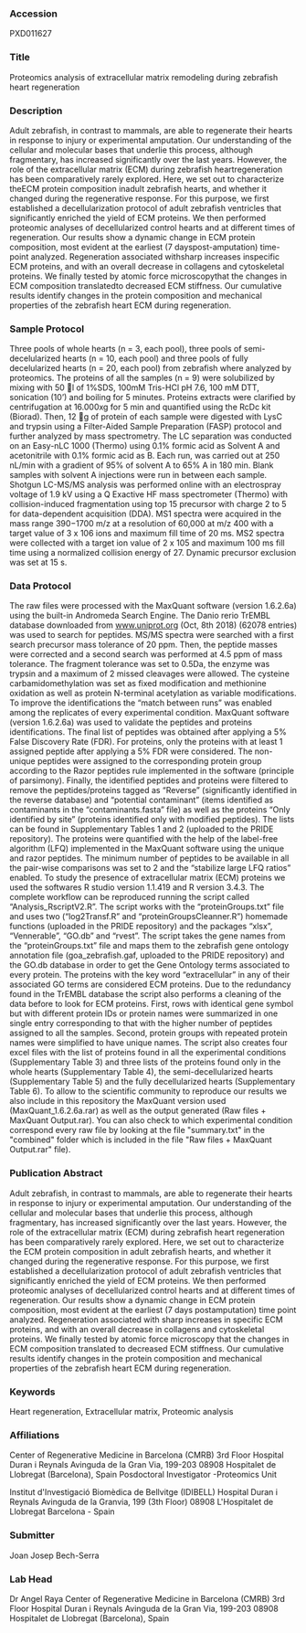 ### Accession
PXD011627

### Title
Proteomics analysis of extracellular matrix remodeling during zebrafish heart regeneration

### Description
Adult zebrafish, in contrast to mammals, are able to regenerate their hearts in response to injury or experimental amputation. Our understanding of the cellular and molecular bases that underlie this process, although fragmentary, has increased significantly over the last years. However, the role of the extracellular matrix (ECM) during zebrafish heartregeneration has been comparatively rarely explored. Here, we set out to characterize theECM protein composition inadult zebrafish hearts, and whether it changed during the regenerative response. For this purpose, we first established a decellularization protocol of adult zebrafish ventricles that significantly enriched the yield of ECM proteins. We then performed proteomic analyses of decellularized control hearts and at different times of regeneration. Our results show a dynamic change in ECM protein composition, most evident at the earliest (7 dayspost-amputation) time-point analyzed. Regeneration associated withsharp increases inspecific ECM proteins, and with an overall decrease in collagens and cytoskeletal proteins. We finally tested by atomic force microscopythat the changes in ECM composition translatedto decreased ECM stiffness. Our cumulative results identify changes in the protein composition and mechanical properties of the zebrafish heart ECM during regeneration.

### Sample Protocol
Three pools of whole hearts (n = 3, each pool), three pools of semi-decelularized hearts (n = 10, each pool) and three pools of fully decelularized hearts (n = 20, each pool) from zebrafish where analyzed by proteomics. The proteins of all the samples (n = 9) were solubilized by mixing with 50 l of 1%SDS, 100mM Tris-HCl pH 7.6, 100 mM DTT, sonication (10’) and boiling for 5 minutes. Proteins extracts were clarified by centrifugation at 16.000xg for 5 min and quantified using the RcDc kit (Biorad). Then, 12 g of protein of each sample were digested with LysC and trypsin using a Filter-Aided Sample Preparation (FASP) protocol and further analyzed by mass spectrometry. The LC separation was conducted on an Easy-nLC 1000 (Thermo) using 0.1% formic acid as Solvent A and acetonitrile with 0.1% formic acid as B. Each run, was carried out at 250 nL/min with a gradient of 95% of solvent A to 65% A in 180 min. Blank samples with solvent A injections were run in between each sample. Shotgun LC-MS/MS analysis was performed online with an electrospray voltage of 1.9 kV using a Q Exactive HF mass spectrometer (Thermo) with collision-induced fragmentation using top 15 precursor with charge 2 to 5 for data-dependent acquisition (DDA). MS1 spectra were acquired in the mass range 390−1700 m/z at a resolution of 60,000 at m/z 400 with a target value of 3 x 106 ions and maximum fill time of 20 ms. MS2 spectra were collected with a target ion value of 2 x 105 and maximum 100 ms fill time using a normalized collision energy of 27. Dynamic precursor exclusion was set at 15 s.

### Data Protocol
The raw files were processed with the MaxQuant software (version 1.6.2.6a) using the built-in Andromeda Search Engine. The Danio rerio TrEMBL database downloaded from www.uniprot.org (Oct, 8th 2018) (62078 entries) was used to search for peptides. MS/MS spectra were searched with a first search precursor mass tolerance of 20 ppm. Then, the peptide masses were corrected and a second search was performed at 4.5 ppm of mass tolerance. The fragment tolerance was set to 0.5Da, the enzyme was trypsin and a maximum of 2 missed cleavages were allowed. The cysteine carbamidomethylation was set as fixed modification and methionine oxidation as well as protein N-terminal acetylation as variable modifications. To improve the identifications the “match between runs” was enabled among the replicates of every experimental condition.     MaxQuant software (version 1.6.2.6a) was used to validate the peptides and proteins identifications. The final list of peptides was obtained after applying a 5% False Discovery Rate (FDR). For proteins, only the proteins with at least 1 assigned peptide after applying a 5% FDR were considered. The non-unique peptides were assigned to the corresponding protein group according to the Razor peptides rule implemented in the software (principle of parsimony). Finally, the identified peptides and proteins were filtered to remove the peptides/proteins tagged as “Reverse” (significantly identified in the reverse database) and “potential contaminant” (items identified as contaminants in the “contaminants.fasta” file) as well as the proteins “Only identified by site” (proteins identified only with modified peptides). The lists can be found in Supplementary Tables 1 and 2 (uploaded to the PRIDE repository). The proteins were quantified with the help of the label-free algorithm (LFQ) implemented in the MaxQuant software using the unique and razor peptides. The minimum number of peptides to be available in all the pair-wise comparisons was set to 2 and the “stabilize large LFQ ratios” enabled. To study the presence of extracellular matrix (ECM) proteins we used the softwares R studio version 1.1.419 and R version 3.4.3. The complete workflow can be reproduced running the script called “Analysis_RscriptV2.R”. The script works with the “proteinGroups.txt” file and uses two (“log2Transf.R” and “proteinGroupsCleanner.R”) homemade functions (uploaded in the PRIDE repository) and the packages “xlsx”, “Vennerable”, “GO.db” and “rvest”. The script takes the gene names from the “proteinGroups.txt” file and maps them to the zebrafish gene ontology annotation file (goa_zebrafish.gaf, uploaded to the PRIDE repository) and the GO.db database in order to get the Gene Ontology terms associated to every protein. The proteins with the key word “extracellular” in any of their associated GO terms are considered ECM proteins.  Due to the redundancy found in the TrEMBL database the script also performs a cleaning of the data before to look for ECM proteins. First, rows with identical gene symbol but with different protein IDs or protein names were summarized in one single entry corresponding to that with the higher number of peptides assigned to all the samples. Second, protein groups with repeated protein names were simplified to have unique names.  The script also creates four excel files with the list of proteins found in all the experimental conditions (Supplementary Table 3) and three lists of the proteins found only in the whole hearts (Supplementary Table 4), the semi-decellularized hearts (Supplementary Table 5) and the fully decellularized hearts (Supplementary Table 6).  To allow to the scientific community to reproduce our results we also include in this repository the MaxQuant version used (MaxQuant_1.6.2.6a.rar) as well as the output generated (Raw files + MaxQuant Output.rar). You can also check to which experimental condition correspond every raw file by looking at the file "summary.txt" in the "combined" folder which is included in the file "Raw files + MaxQuant Output.rar" file).

### Publication Abstract
Adult zebrafish, in contrast to mammals, are able to regenerate their hearts in response to injury or experimental amputation. Our understanding of the cellular and molecular bases that underlie this process, although fragmentary, has increased significantly over the last years. However, the role of the extracellular matrix (ECM) during zebrafish heart regeneration has been comparatively rarely explored. Here, we set out to characterize the ECM protein composition in adult zebrafish hearts, and whether it changed during the regenerative response. For this purpose, we first established a decellularization protocol of adult zebrafish ventricles that significantly enriched the yield of ECM proteins. We then performed proteomic analyses of decellularized control hearts and at different times of regeneration. Our results show a dynamic change in ECM protein composition, most evident at the earliest (7 days postamputation) time point analyzed. Regeneration associated with sharp increases in specific ECM proteins, and with an overall decrease in collagens and cytoskeletal proteins. We finally tested by atomic force microscopy that the changes in ECM composition translated to decreased ECM stiffness. Our cumulative results identify changes in the protein composition and mechanical properties of the zebrafish heart ECM during regeneration.

### Keywords
Heart regeneration, Extracellular matrix, Proteomic analysis

### Affiliations
Center of Regenerative Medicine in Barcelona (CMRB) 3rd Floor Hospital Duran i Reynals Avinguda de la Gran Via, 199-203 08908 Hospitalet de Llobregat (Barcelona), Spain
Posdoctoral Investigator -Proteomics Unit

Institut d'Investigació Biomèdica de Bellvitge (IDIBELL)
Hospital Duran i Reynals
Avinguda de la Granvia, 199 (3th Floor)
08908 L'Hospitalet de Llobregat
Barcelona - Spain

### Submitter
Joan Josep Bech-Serra

### Lab Head
Dr Angel Raya
Center of Regenerative Medicine in Barcelona (CMRB) 3rd Floor Hospital Duran i Reynals Avinguda de la Gran Via, 199-203 08908 Hospitalet de Llobregat (Barcelona), Spain


